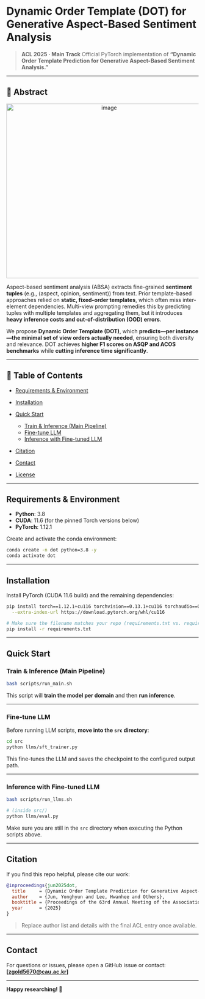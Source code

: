 # Dynamic Order Template (DOT) for Generative Aspect-Based Sentiment Analysis

> **ACL 2025 · Main Track**
> Official PyTorch implementation of **“Dynamic Order Template Prediction for Generative Aspect-Based Sentiment Analysis.”**

---

## 📌 Abstract
<p align="center">
  <img src="https://github.com/user-attachments/assets/979657a2-292d-4aa2-a111-c98195a185da" width="523" height="457" alt="image" />
</p>


Aspect-based sentiment analysis (ABSA) extracts fine-grained **sentiment tuples** (e.g., ⟨aspect, opinion, sentiment⟩) from text. Prior template-based approaches relied on **static, fixed-order templates**, which often miss inter-element dependencies. Multi-view prompting remedies this by predicting tuples with multiple templates and aggregating them, but it introduces **heavy inference costs and out-of-distribution (OOD) errors**.

We propose **Dynamic Order Template (DOT)**, which **predicts—per instance—the minimal set of view orders actually needed**, ensuring both diversity and relevance. DOT achieves **higher F1 scores on ASQP and ACOS benchmarks** while **cutting inference time significantly**.

---

## 🧭 Table of Contents

* [Requirements & Environment](#requirements--environment)
* [Installation](#installation)
* [Quick Start](#quick-start)

  * [Train & Inference (Main Pipeline)](#train--inference-main-pipeline)
  * [Fine-tune LLM](#fine-tune-llm)
  * [Inference with Fine-tuned LLM](#inference-with-fine-tuned-llm)
* [Citation](#citation)
* [Contact](#contact)
* [License](#license)

---

## Requirements & Environment

* **Python**: 3.8
* **CUDA**: 11.6 (for the pinned Torch versions below)
* **PyTorch**: 1.12.1

Create and activate the conda environment:

```bash
conda create -n dot python=3.8 -y
conda activate dot
```

---

## Installation

Install PyTorch (CUDA 11.6 build) and the remaining dependencies:

```bash
pip install torch==1.12.1+cu116 torchvision==0.13.1+cu116 torchaudio==0.12.1 \
  --extra-index-url https://download.pytorch.org/whl/cu116

# Make sure the filename matches your repo (requirements.txt vs. requirments.txt)
pip install -r requirements.txt
```

---

## Quick Start

### Train & Inference (Main Pipeline)

```bash
bash scripts/run_main.sh
```

This script will **train the model per domain** and then **run inference**.

---

### Fine-tune LLM

Before running LLM scripts, **move into the `src` directory**:

```bash
cd src
python llms/sft_trainer.py
```

This fine-tunes the LLM and saves the checkpoint to the configured output path.

---

### Inference with Fine-tuned LLM

```bash
bash scripts/run_llms.sh

# (inside src/)
python llms/eval.py
```

Make sure you are still in the `src` directory when executing the Python scripts above.

---

## Citation

If you find this repo helpful, please cite our work:

```bibtex
@inproceedings{jun2025dot,
  title     = {Dynamic Order Template Prediction for Generative Aspect-Based Sentiment Analysis},
  author    = {Jun, Yonghyun and Lee, Hwanhee and Others},
  booktitle = {Proceedings of the 63rd Annual Meeting of the Association for Computational Linguistics},
  year      = {2025}
}
```

> Replace author list and details with the final ACL entry once available.

---

## Contact

For questions or issues, please open a GitHub issue or contact: **\[zgold5670@cau.ac.kr]**

---

**Happy researching! 🚀**

